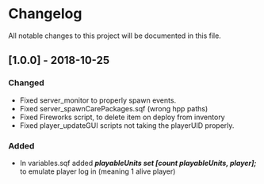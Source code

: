 # Changelog
All notable changes to this project will be documented in this file.

## [1.0.0] - 2018-10-25

### Changed
- Fixed server_monitor to properly spawn events.
- Fixed server_spawnCarePackages.sqf (wrong hpp paths)
- Fixed Fireworks script, to delete item on deploy from inventory
- Fixed player_updateGUI scripts not taking the playerUID properly.

### Added
- In variables.sqf added ***playableUnits set [count playableUnits, player];*** to emulate player log in (meaning 1 alive player)
